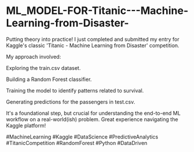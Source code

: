# ML_MODEL-FOR-Titanic---Machine-Learning-from-Disaster-
Putting theory into practice! I just completed and submitted my entry for Kaggle's classic 'Titanic - Machine Learning from Disaster' competition.

My approach involved:

Exploring the train.csv dataset.

Building a Random Forest classifier.

Training the model to identify patterns related to survival.

Generating predictions for the passengers in test.csv.

It's a foundational step, but crucial for understanding the end-to-end ML workflow on a real-world(ish) problem. Great experience navigating the Kaggle platform!

#MachineLearning #Kaggle #DataScience #PredictiveAnalytics #TitanicCompetition #RandomForest #Python #DataDriven
